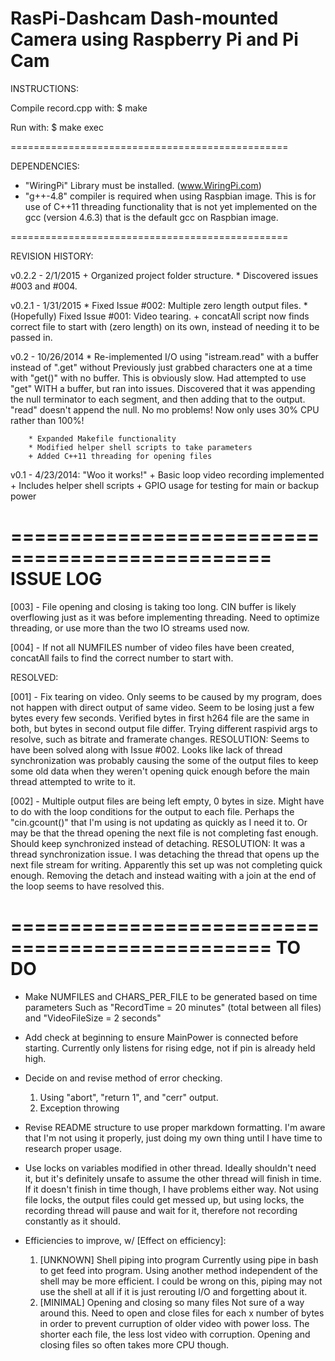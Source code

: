 RasPi-Dashcam
Dash-mounted Camera using Raspberry Pi and Pi Cam
=============

INSTRUCTIONS:

Compile record.cpp with:
	$ make

Run with:
	$ make exec

================================================

DEPENDENCIES:

- "WiringPi" Library must be installed. (www.WiringPi.com)
- "g++-4.8" compiler is required when using Raspbian image.
		This is for use of C++11 threading functionality that is
		not yet implemented on the gcc (version 4.6.3) that is
		the default gcc on Raspbian image.

================================================

REVISION HISTORY:

v0.2.2 - 2/1/2015
		+ Organized project folder structure.
		* Discovered issues #003 and #004.

v0.2.1 - 1/31/2015
		* Fixed Issue #002: Multiple zero length output files.
		* (Hopefully) Fixed Issue #001: Video tearing.
		+ concatAll script now finds correct file to start with (zero
			length) on its own, instead of needing it to be passed in.

v0.2 - 10/26/2014
		* Re-implemented I/O using "istream.read" with a buffer instead of ".get" without
					Previously just grabbed characters one at a time with "get()" with no buffer.
					This is obviously slow. Had attempted to use "get" WITH a buffer, but ran
					into issues. Discovered that it was appending the null terminator to each
					segment, and then adding that to the output. "read" doesn't append the
					null. No mo problems! Now only uses 30% CPU rather than 100%!

		* Expanded Makefile functionality
		* Modified helper shell scripts to take parameters
		+ Added C++11 threading for opening files
		

v0.1 - 4/23/2014: "Woo it works!"
		+ Basic loop video recording implemented
		+ Includes helper shell scripts
		+ GPIO usage for testing for main or backup power



================================================
ISSUE LOG
================================================

[003] - File opening and closing is taking too long. CIN buffer is likely
	overflowing just as it was before implementing threading. Need to optimize
	threading, or use more than the two IO streams used now.

[004] - If not all NUMFILES number of video files have been created, concatAll
	fails to find the correct number to start with.


RESOLVED:

[001] - Fix tearing on video. Only seems to be caused by my program,
  	does not happen with direct output of same video. Seem to be losing
	just a few bytes every few seconds. Verified bytes in first h264 file
	are the same in both, but bytes in second output file differ.
	Trying different raspivid args to resolve, such as bitrate and
	framerate changes.
	RESOLUTION:
		Seems to have been solved along with Issue #002. Looks like lack of
		thread synchronization was probably causing the some of the output files
		to keep some old data when they weren't opening quick enough before
		the main thread attempted to write to it.

[002] - Multiple output files are being left empty, 0 bytes in size.
  	Might have to do with the loop conditions for the output to each
	file. Perhaps the "cin.gcount()" that I'm using is not updating as
	quickly as I need it to.
	Or may be that the thread opening the next file is not completing
	fast enough. Should keep synchronized instead of detaching.
	RESOLUTION:
		It was a thread synchronization issue. I was detaching the thread
		that opens up the next file stream for writing. Apparently this
		set up was not completing quick enough. Removing the detach and
		instead waiting with a join at the end of the loop seems to have
		resolved this.



================================================
TO DO
================================================

- Make NUMFILES and CHARS_PER_FILE to be generated based on time parameters
  	Such as "RecordTime = 20 minutes" (total between all files) and "VideoFileSize = 2 seconds"

- Add check at beginning to ensure MainPower is connected before starting.
  	Currently only listens for rising edge, not if pin is already held high.

- Decide on and revise method of error checking.
  1. Using "abort", "return 1", and "cerr" output.
  2. Exception throwing

- Revise README structure to use proper markdown formatting. I'm aware
  	that I'm not using it properly, just doing my own thing until I have
	time to research proper usage.

- Use locks on variables modified in other thread.
   Ideally shouldn't need it, but it's definitely unsafe to assume
	the other thread will finish in time. If it doesn't finish in
	time though, I have problems either way. Not using file locks,
	the output files could get messed up, but using locks, the recording
	thread will pause and wait for it, therefore not recording
	constantly as it should.

- Efficiencies to improve, w/ [Effect on efficiency]:
  1. [UNKNOWN] Shell piping into program
				Currently using pipe in bash to get feed into program.
				Using another method independent of the shell may be
				more efficient. I could be wrong on this, piping may
				not use the shell at all if it is just rerouting I/O
				and forgetting about it.
  2. [MINIMAL] Opening and closing so many files
				Not sure of a way around this. Need to open and close
				files for each x number of bytes in order to prevent curruption
				of older video with power loss. The shorter each file, the less
				lost video with corruption. Opening and closing files so
				often takes more CPU though.
		


